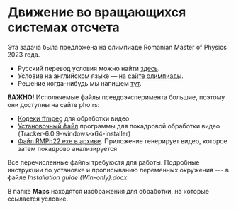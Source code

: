 # Движение во вращающихся системах отсчета

Эта задача была предложена на олимпиаде Romanian Master of Physics 2023 года.
* Русский перевод условия можно найти [здесь](https://pho.rs/p/3561).
* Условие на английском языке &mdash; на [сайте олимпиады](http://rmph.lbi.ro/2023/docs/Problems/Task_experiment_2023_fin.pdf).
* Решение когда-нибудь мы напишем [тут](https://pho.rs/p/3561/s).

<strong>ВАЖНО!</strong> Исполняемые файлы псевдоэксперимента большие, поэтому они доступны на сайте pho.rs:
* [Кодеки ffmpeg](https://pho.rs/p/file/2609/material) для обработки видео
* [Установочный файл](https://pho.rs/p/file/2610/material) программы для покадровой обработки видео (Tracker-6.0.9-windows-x64-installer)
* [Файл RMPh22.exe в архиве](https://pho.rs/p/file/2611/material). Приложение генерирует видео, которое затем покадрово анализируется

Все перечисленные файлы требуюстя для работы. Подробные инструкции по установке и прописыванию переменных окружения --- в файле <i>Installation guide (Win-only).docx</i>

В папке <strong>Maps</strong> находятся изображения для обработки, на которые ссылается условие.